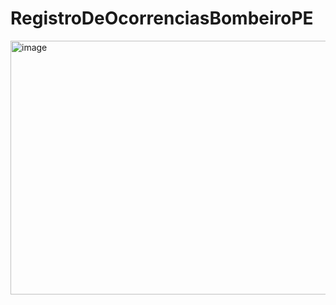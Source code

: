 # RegistroDeOcorrenciasBombeiroPE

<img width="915" height="406" alt="image" src="https://github.com/user-attachments/assets/a30523cf-40cb-4fed-ba4f-7ea6ac198068" />
